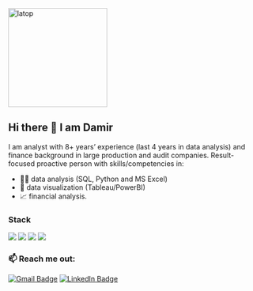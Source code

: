 <img src="https://media.giphy.com/media/v1.Y2lkPTc5MGI3NjExZDkwM2Q5NmMwM2Y4NGMwMjAyOGY2NTQ0NTYxMzc5ZTY2M2ZhODJhNSZjdD1n/LaVp0AyqR5bGsC5Cbm/giphy.gif" alt="latop" width="200" height="200" frameBorder="0">

## Hi there 👋 I am Damir

I am analyst with 8+ years’ experience (last 4 years in data analysis) and finance background in large production and audit companies. Result-focused proactive person with skills/competencies in:
- 👨‍💻 data analysis (SQL, Python and MS Excel) 
- 🎨 data visualization (Tableau/PowerBI) 
- 📈 financial analysis.

### Stack

![](https://img.shields.io/badge/Python-3776AB?style=for-the-badge&logo=python&logoColor=white)
![](https://img.shields.io/badge/PostgreSQL-316192?style=for-the-badge&logo=postgresql&logoColor=white)
![](https://img.shields.io/badge/Tableau-E97627?style=for-the-badge&logo=Tableau&logoColor=white)
![](https://img.shields.io/badge/GitHub-100000?style=for-the-badge&logo=github&logoColor=white)

### 📫 Reach me out:

[![Gmail Badge](https://img.shields.io/badge/Gmail-D14836?style=for-the-badge&logo=gmail&logoColor=white)](mailto:mrshakirovd@gmail.com)
[![LinkedIn Badge](https://img.shields.io/badge/LinkedIn-0077B5?style=for-the-badge&logo=linkedin&logoColor=white)](https://www.linkedin.com/in/damirshakirov//)


<!--
**damsshakirov/damsshakirov** is a ✨ _special_ ✨ repository because its `README.md` (this file) appears on your GitHub profile.

Here are some ideas to get you started:

- 🔭 I’m currently working on ...
- 🌱 I’m currently learning ...
- 👯 I’m looking to collaborate on ...
- 🤔 I’m looking for help with ...
- 💬 Ask me about ...
- 📫 How to reach me: ...
- 😄 Pronouns: ...
- ⚡ Fun fact: ...


### 📣 How about an Office quote before you go?

> {office_quote}
>
> <p>{office_character}</p>

_Quote requested from [The Office API](https://www.officeapi.dev/)_

Check back at the top of the hour for a new quote!


-->
